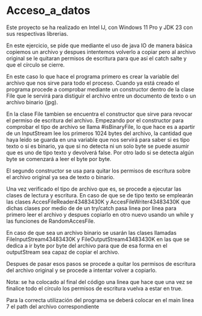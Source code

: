 # Acceso_a_datos

Este proyecto se ha realizado en Intel IJ, con Windows 11 Pro y JDK 23 con sus respectivas librerias.

En este ejercicio, se pide que mediante el uso de java IO de manera básica copiemos un archivo y despues intentemos volverlo a copiar pero al archivo original se le quitaran permisos de escritura para que así el catch salte y que el círculo se cierre.

En este caso lo que hace el programa primero es crear la variable del archivo que nos sirve para todo el proceso. Cuando ya está creado el programa procede a comprobar mediante un constructor dentro de la clase File que le servirá para distiguir el archivo entre un documento de texto o un archivo binario (jpg).

En la clase File tambien se encuentra el constructor que sirve para revocar el permiso de escritura del archivo. Empezando por el constructor para comprobar el tipo de archivo se llama #isBinaryFile, lo que hace es a apartir de un InputStream lee los primeros 1024 bytes del archivo, la cantidad que haya leido se guarda en una variable que nos servirá para saber si es tipo texto o si es binario, ya que si no detecta ni un solo byte se puede asumir que es uno de tipo texto y devolverá false. Por otro lado si se detecta algún byte se comenzará a leer el byte por byte.

El segundo constructor se usa para quitar los permisos de escritura sobre el archivo original ya sea de texto o binario.

Una vez verificado el tipo de archivo que es, se procede a ejecutar las clases de lectura y escritura. En caso de que se de tipo texto se emplearán las clases AccesFileReader43483430K y AccesFileWriter43483430K que dichas clases por medio de de un try/catch pasa linea por linea para primero leer el archivo y despues copiarlo en otro nuevo usando un while y las funciones de RandomAccesFile.

En caso de que sea un archivo binario se usarán las clases llamadas FileInputStream43483430K y FileOutputStream43483430K en las que se dedica a ir byte por byte del archivo para que de esa forma en el outputStream sea capaz de copiar el archivo.

Despues de pasar esos pasos se procede a quitar los permisos de escritura del archivo original y se procede a intentar volver a copiarlo.

Nota: se ha colocado al final del código una linea que hace que una vez se finalice todo el círculo los permisos de escritura vuelva a estar en true.

Para la correcta utilización del programa se deberá colocar en el main linea 7 el path del archivo correspondiente